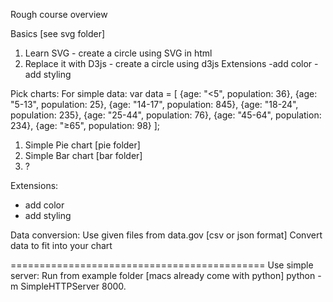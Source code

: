 Rough course overview

Basics [see svg folder]
1) Learn SVG - create a circle using SVG in html
2) Replace it with D3js - create a circle using d3js
Extensions
-add color
-add styling

Pick charts:
For simple data:
  var data = [
        {age: "<5", population: 36},
        {age: "5-13", population: 25},
        {age: "14-17", population: 845},
        {age: "18-24", population: 235},
        {age: "25-44", population: 76},
        {age: "45-64", population: 234},
        {age: "≥65", population: 98}
    ];


1) Simple Pie chart [pie folder]
2) Simple Bar chart [bar folder]
3) ?

Extensions:
- add color
- add styling

Data conversion:
Use given files from data.gov
[csv or json format]
Convert data to fit into your chart

============================================
Use simple server:
Run from example folder [macs already come with python]
python -m SimpleHTTPServer 8000.
